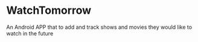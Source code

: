 # WatchTomorrow
An Android APP that to add and track shows and movies they would like to watch in the future
